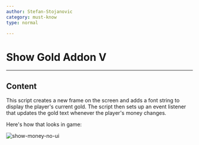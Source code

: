 ```yaml
---
author: Stefan-Stojanovic
category: must-know
type: normal

---
```


# Show Gold Addon V

---
## Content

This script creates a new frame on the screen and adds a font string to display the player's current gold. The script then sets up an event listener that updates the gold text whenever the player's money changes.

Here's how that looks in game:

![show-money-no-ui](https://img.enkipro.com/6d6526066cd148fd4026ea9a2965ae53.png)